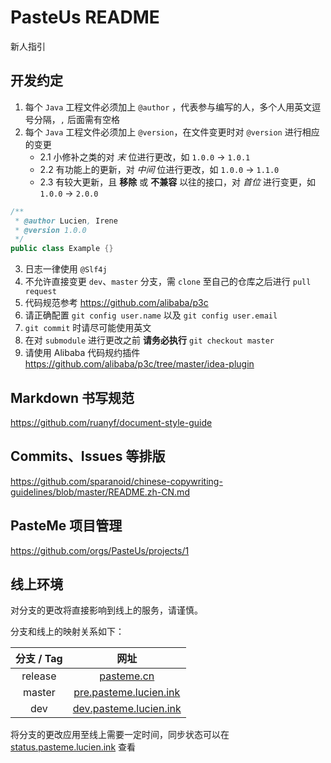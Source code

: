 # PasteUs README

新人指引

## 开发约定

1. 每个 `Java` 工程文件必须加上 `@author` ，代表参与编写的人，多个人用英文逗号分隔，`,` 后面需有空格
2. 每个 `Java` 工程文件必须加上 `@version`，在文件变更时对 `@version` 进行相应的变更
    + 2.1 小修补之类的对 *末* 位进行更改，如 `1.0.0` -> `1.0.1`
    + 2.2 有功能上的更新，对 *中间* 位进行更改，如 `1.0.0` -> `1.1.0`
    + 2.3 有较大更新，且 **移除** 或 **不兼容** 以往的接口，对 *首位* 进行变更，如 `1.0.0` -> `2.0.0`

```java
/**
 * @author Lucien, Irene
 * @version 1.0.0
 */
public class Example {}
```

3. 日志一律使用 `@Slf4j`
4. 不允许直接变更 `dev`、`master` 分支，需 `clone` 至自己的仓库之后进行 `pull request`
5. 代码规范参考 https://github.com/alibaba/p3c
6. 请正确配置 `git config user.name` 以及 `git config user.email`
7. `git commit` 时请尽可能使用英文
8. 在对 `submodule` 进行更改之前 **请务必执行** `git checkout master`
9. 请使用 Alibaba 代码规约插件 https://github.com/alibaba/p3c/tree/master/idea-plugin

## Markdown 书写规范

https://github.com/ruanyf/document-style-guide

## Commits、Issues 等排版

https://github.com/sparanoid/chinese-copywriting-guidelines/blob/master/README.zh-CN.md

## PasteMe 项目管理

https://github.com/orgs/PasteUs/projects/1

## 线上环境

对分支的更改将直接影响到线上的服务，请谨慎。

分支和线上的映射关系如下：

| 分支 / Tag | 网址 |
| :---: | :---: |
| release | [pasteme.cn](https://pasteme.cn) |
| master | [pre.pasteme.lucien.ink](http://pre.pasteme.lucien.ink) |
| dev | [dev.pasteme.lucien.ink](http://dev.pasteme.lucien.ink) |

将分支的更改应用至线上需要一定时间，同步状态可以在 [status.pasteme.lucien.ink](http://status.pasteme.lucien.ink) 查看

